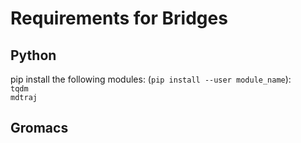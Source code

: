 # Requirements for Bridges
## Python


pip install the following modules: (`pip install --user module_name`): \
`tqdm` \
`mdtraj`

## Gromacs
